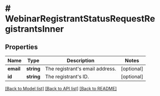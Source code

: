 # # WebinarRegistrantStatusRequestRegistrantsInner

## Properties

Name | Type | Description | Notes
------------ | ------------- | ------------- | -------------
**email** | **string** | The registrant&#39;s email address. | [optional]
**id** | **string** | The registrant&#39;s ID. | [optional]

[[Back to Model list]](../../README.md#models) [[Back to API list]](../../README.md#endpoints) [[Back to README]](../../README.md)
